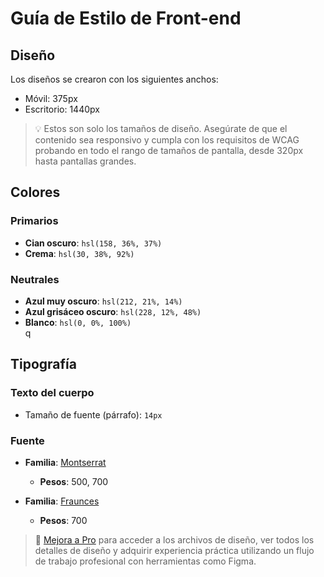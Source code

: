 # Guía de Estilo de Front-end

## Diseño

Los diseños se crearon con los siguientes anchos:

- Móvil: 375px  
- Escritorio: 1440px  

> 💡 Estos son solo los tamaños de diseño. Asegúrate de que el contenido sea responsivo y cumpla con los requisitos de WCAG probando en todo el rango de tamaños de pantalla, desde 320px hasta pantallas grandes.

## Colores

### Primarios

- **Cian oscuro**: `hsl(158, 36%, 37%)`  
- **Crema**: `hsl(30, 38%, 92%)`  

### Neutrales

- **Azul muy oscuro**: `hsl(212, 21%, 14%)`  
- **Azul grisáceo oscuro**: `hsl(228, 12%, 48%)`  
- **Blanco**: `hsl(0, 0%, 100%)`  
q
## Tipografía

### Texto del cuerpo

- Tamaño de fuente (párrafo): `14px`  

### Fuente

- **Familia**: [Montserrat](https://fonts.google.com/specimen/Montserrat)  
  - **Pesos**: 500, 700  

- **Familia**: [Fraunces](https://fonts.google.com/specimen/Fraunces)  
  - **Pesos**: 700  

> 💎 [Mejora a Pro](https://www.frontendmentor.io/pro?ref=style-guide) para acceder a los archivos de diseño, ver todos los detalles de diseño y adquirir experiencia práctica utilizando un flujo de trabajo profesional con herramientas como Figma.
